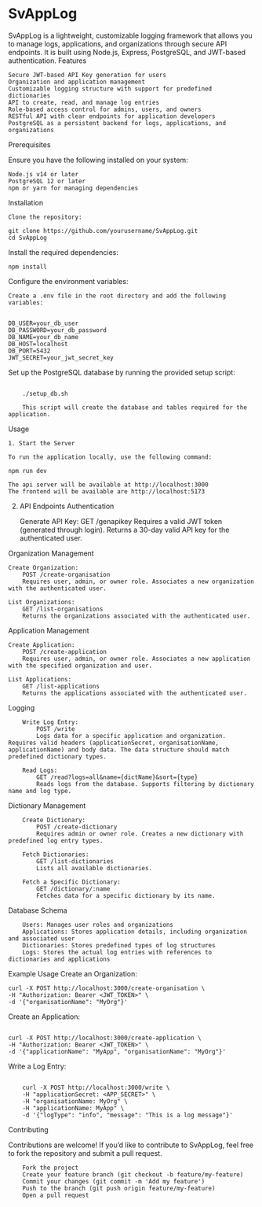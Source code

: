 # SvAppLog

SvAppLog is a lightweight, customizable logging framework that allows you to manage logs, applications, and organizations through secure API endpoints. It is built using Node.js, Express, PostgreSQL, and JWT-based authentication.
Features

    Secure JWT-based API Key generation for users
    Organization and application management
    Customizable logging structure with support for predefined dictionaries
    API to create, read, and manage log entries
    Role-based access control for admins, users, and owners
    RESTful API with clear endpoints for application developers
    PostgreSQL as a persistent backend for logs, applications, and organizations

Prerequisites

Ensure you have the following installed on your system:

    Node.js v14 or later
    PostgreSQL 12 or later
    npm or yarn for managing dependencies

Installation

    Clone the repository:
```
git clone https://github.com/yourusername/SvAppLog.git
cd SvAppLog
```
Install the required dependencies:
```
npm install
```
Configure the environment variables:
```
Create a .env file in the root directory and add the following variables:


DB_USER=your_db_user
DB_PASSWORD=your_db_password
DB_NAME=your_db_name
DB_HOST=localhost
DB_PORT=5432
JWT_SECRET=your_jwt_secret_key
```
Set up the PostgreSQL database by running the provided setup script:
```

    ./setup_db.sh

    This script will create the database and tables required for the application.
```
Usage
```
1. Start the Server

To run the application locally, use the following command:

npm run dev

The api server will be available at http://localhost:3000
The frontend will be available are http://localhost:5173
```
2. API Endpoints
Authentication

    Generate API Key:
        GET /genapikey
        Requires a valid JWT token (generated through login). Returns a 30-day valid API key for the authenticated user.

Organization Management

    Create Organization:
        POST /create-organisation
        Requires user, admin, or owner role. Associates a new organization with the authenticated user.

    List Organizations:
        GET /list-organisations
        Returns the organizations associated with the authenticated user.

Application Management

    Create Application:
        POST /create-application
        Requires user, admin, or owner role. Associates a new application with the specified organization and user.

    List Applications:
        GET /list-applications
        Returns the applications associated with the authenticated user.

Logging
```
    Write Log Entry:
        POST /write
        Logs data for a specific application and organization. Requires valid headers (applicationSecret, organisationName, applicationName) and body data. The data structure should match predefined dictionary types.
```
```
    Read Logs:
        GET /read?logs=all&name={dictName}&sort={type}
        Reads logs from the database. Supports filtering by dictionary name and log type.
```
Dictionary Management
```
    Create Dictionary:
        POST /create-dictionary
        Requires admin or owner role. Creates a new dictionary with predefined log entry types.
```
```
    Fetch Dictionaries:
        GET /list-dictionaries
        Lists all available dictionaries.
```
```
    Fetch a Specific Dictionary:
        GET /dictionary/:name
        Fetches data for a specific dictionary by its name.
```
Database Schema
```
    Users: Manages user roles and organizations
    Applications: Stores application details, including organization and associated user
    Dictionaries: Stores predefined types of log structures
    Logs: Stores the actual log entries with references to dictionaries and applications
```
Example Usage
	Create an Organization:
```
curl -X POST http://localhost:3000/create-organisation \
-H "Authorization: Bearer <JWT_TOKEN>" \
-d '{"organisationName": "MyOrg"}'
```
Create an Application:

```

curl -X POST http://localhost:3000/create-application \
-H "Authorization: Bearer <JWT_TOKEN>" \
-d '{"applicationName": "MyApp", "organisationName": "MyOrg"}'
```
Write a Log Entry:
```

    curl -X POST http://localhost:3000/write \
    -H "applicationSecret: <APP_SECRET>" \
    -H "organisationName: MyOrg" \
    -H "applicationName: MyApp" \
    -d '{"logType": "info", "message": "This is a log message"}'
```


Contributing

Contributions are welcome! If you’d like to contribute to SvAppLog, feel free to fork the repository and submit a pull request.
```
    Fork the project
    Create your feature branch (git checkout -b feature/my-feature)
    Commit your changes (git commit -m 'Add my feature')
    Push to the branch (git push origin feature/my-feature)
    Open a pull request
```

